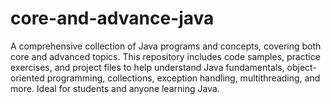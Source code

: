 # core-and-advance-java
A comprehensive collection of Java programs and concepts, covering both core and advanced topics. This repository includes code samples, practice exercises, and project files to help understand Java fundamentals, object-oriented programming, collections, exception handling, multithreading, and more. Ideal for students and anyone learning Java.
